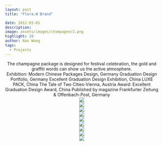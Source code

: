 ```yaml
---
layout: post
title: "Flora.W Brand"

date: 2012-03-01
description:
image: assets/images/champagne/2.png
highlight: 10
author: Nan Wang
tags:
  - Projects
---
```


<div class="section-padding bg-white" align="center">
The champagne package is designed for festival celebration, the gold and graffiti words can show us the active atmosphere.
<br>
Exhibition: Modern Chinese Packages Design, Germany
Graduation Design Portfolio, Germany
Excellent Graduation Design Exhibition, China
LUXE PACK, China
The Tale of Two Cities-Vienna, Austria
Award: Excellent Graduation Design Award, China
Published by magazine Frankfurter Zeitung & Offenbach-Post, Germany
</div>

<div class="section-padding" align="center">
<img source type="img/png" src="{{ "assets/images/champagne/1.png" | relative_url }}"/>
</div>

<div class="section-padding" align="center">
<img source type="img/png" src="{{ "assets/images/champagne/2.png" | relative_url }}"/>
</div>
<div class="section-padding" align="center">
<img source type="img/png" src="{{ "assets/images/champagne/3.png" | relative_url }}"/>
</div>
<div class="section-padding" align="center">
<img source type="img/png" src="{{ "assets/images/champagne/4.png" | relative_url }}"/>
</div>
<div class="section-padding" align="center">
<img source type="img/png" src="{{ "assets/images/champagne/5.png" | relative_url }}"/>
</div>
<div class="section-padding" align="center">
<img source type="img/png" src="{{ "assets/images/champagne/6.png" | relative_url }}"/>
</div><div class="section-padding" align="center">
<img source type="img/png" src="{{ "assets/images/champagne/7.png" | relative_url }}"/>
</div><div class="section-padding" align="center">
<img source type="img/png" src="{{ "assets/images/champagne/8.png" | relative_url }}"/>
</div><div class="section-padding" align="center">
<img source type="img/png" src="{{ "assets/images/champagne/9.png" | relative_url }}"/>
</div>
